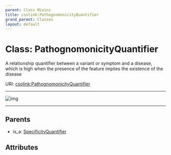 ```yaml
---
parent: Class Mixins
title: csolink:PathognomonicityQuantifier
grand_parent: Classes
layout: default
---
```


# Class: PathognomonicityQuantifier


A relationship quantifier between a variant or symptom and a disease, which is high when the presence of the feature implies the existence of the disease

URI: [csolink:PathognomonicityQuantifier](https://w3id.org/csolink/vocab/PathognomonicityQuantifier)


---

![img](http://yuml.me/diagram/nofunky;dir:TB/class/[SpecificityQuantifier],[SpecificityQuantifier]%5E-[PathognomonicityQuantifier])

---


## Parents

 *  is_a: [SpecificityQuantifier](SpecificityQuantifier.md)

## Attributes

